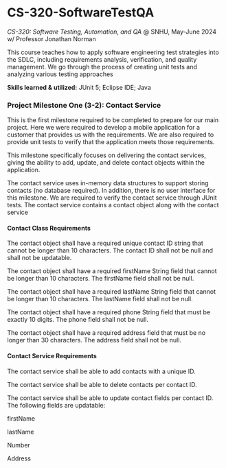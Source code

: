 # CS-320-SoftwareTestQA
*CS-320: Software Testing, Automation, and QA* @ SNHU, May-June 2024 w/ Professor Jonathan Norman

This course teaches how to apply software engineering test strategies into the SDLC, including requirements analysis, verification, and quality management. We go through the process of creating unit tests and analyzing various testing approaches

**Skills learned & utilized:** JUnit 5; Eclipse IDE; Java

### Project Milestone One (3-2): Contact Service
  This is the first milestone required to be completed to prepare for our main project. Here we were required to develop a mobile application for a customer that provides us with the requirements.  We are also required to provide unit tests to verify that the application meets those requirements.

  This milestone specifically focuses on delivering the contact services, giving the ability to add, update, and delete contact objects within the application.

  The contact service uses in-memory data structures to support storing contacts (no database required). In addition, there is no user interface for this milestone. We are required to verify the contact service through JUnit tests. The contact service contains a contact object along with the contact service
  

 #### Contact Class Requirements

The contact object shall have a required unique contact ID string that cannot be longer than 10 characters. The contact ID shall not be null and shall not be updatable.

The contact object shall have a required firstName String field that cannot be longer than 10 characters. The firstName field shall not be null.

The contact object shall have a required lastName String field that cannot be longer than 10 characters. The lastName field shall not be null.


The contact object shall have a required phone String field that must be exactly 10 digits. The phone field shall not be null.

The contact object shall have a required address field that must be no longer than 30 characters. The address field shall not be null.


#### Contact Service Requirements

The contact service shall be able to add contacts with a unique ID.

The contact service shall be able to delete contacts per contact ID.

The contact service shall be able to update contact fields per contact ID. The following fields are updatable:

firstName

lastName

Number

Address
